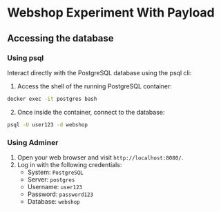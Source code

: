 # Webshop Experiment With Payload

## Accessing the database

### Using psql

Interact directly with the PostgreSQL database using the psql cli:

1. Access the shell of the running PostgreSQL container:
  ```bash
  docker exec -it postgres bash
  ```
2. Once inside the container, connect to the database:
```bash
psql -U user123 -d webshop
```

### Using Adminer

1. Open your web browser and visit `http://localhost:8080/`.
2. Log in with the following credentials:
    - System: `PostgreSQL`
    - Server: `postgres` 
    - Username: `user123`
    - Password: `password123`
    - Database: `webshop`
